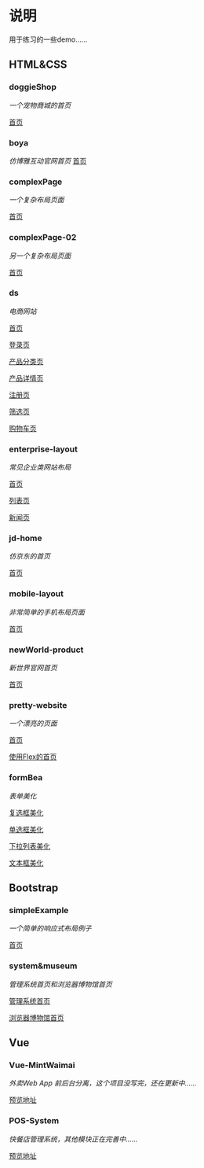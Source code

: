 # 说明
用于练习的一些demo……

## HTML&CSS

### doggieShop

*一个宠物商城的首页*

[首页](<https://thhelq.github.io/demos/html%26css/doggieShop/index.html>)

### boya
*仿博雅互动官网首页*
[首页](<https://thhelq.github.io/demos/html%26css/boya/index.html>)

### complexPage
*一个复杂布局页面*

[首页](<https://thhelq.github.io/demos/html%26css/complexPage/index.html>)

### complexPage-02
*另一个复杂布局页面* 

[首页](<https://thhelq.github.io/demos/html%26css/complexPage-02/index.html>)

### ds 
*电商网站*

[首页](<https://thhelq.github.io/demos/html%26css/ds/index.html>)

[登录页](<https://thhelq.github.io/demos/html%26css/ds/login.html>)

[产品分类页](<https://thhelq.github.io/demos/html%26css/ds/productClass.html>)

[产品详情页](<https://thhelq.github.io/demos/html%26css/ds/productIntro.html>)

[注册页](<https://thhelq.github.io/demos/html%26css/ds/register.html>)

[筛选页](<https://thhelq.github.io/demos/html%26css/ds/screen.html>)

[购物车页](<https://thhelq.github.io/demos/html%26css/ds/shopCart.html>)

### enterprise-layout
*常见企业类网站布局*

[首页](<https://thhelq.github.io/demos/html%26css/enterprise-layout/index.html>)

[列表页](<https://thhelq.github.io/demos/html%26css/enterprise-layout/list.html>)

[新闻页](<https://thhelq.github.io/demos/html%26css/enterprise-layout/news.html>)

### jd-home
*仿京东的首页*

[首页](<https://thhelq.github.io/demos/html%26css/jd-home/index.html>)

### mobile-layout
*非常简单的手机布局页面*

[首页](<https://thhelq.github.io/demos/html%26css/mobile-layout/index.html>)

### newWorld-product

*新世界官网首页*

[首页](<https://thhelq.github.io/demos/html%26css/newWorld-product/index.html>)

### pretty-website

*一个漂亮的页面* 

[首页](<https://thhelq.github.io/demos/html%26css/pretty-website/index.html>)

[使用Flex的首页](<https://thhelq.github.io/demos/html%26css/pretty-website/flex.html>)

### formBea

*表单美化*

[复选框美化](<https://thhelq.github.io/demos/html%26css/formBea/checkbox/checkbox.html>)

[单选框美化](<https://thhelq.github.io/demos/html%26css/formBea/radio/radio.html>)

[下拉列表美化](<https://thhelq.github.io/demos/html%26css/formBea/select/select.html>)

[文本框美化](<https://thhelq.github.io/demos/html%26css/formBea/textbox/text.html>)

## Bootstrap

### simpleExample
*一个简单的响应式布局例子*

[首页](<https://thhelq.github.io/demos/bootstrap/simpleExample/response-example.html>)

### system&museum
*管理系统首页和浏览器博物馆首页*

[管理系统首页](<https://thhelq.github.io/demos/bootstrap/system%26museum/system-index.html>)

[浏览器博物馆首页](<https://thhelq.github.io/demos/bootstrap/system%26museum/browseMuseum.html>)

## Vue

### Vue-MintWaimai
*外卖Web App 前后台分离，这个项目没写完，还在更新中……*

[预览地址](<https://thhelq.github.io/Vue-MintWaimai>)

### POS-System
*快餐店管理系统，其他模块正在完善中……*

[预览地址](<https://thhelq.github.io/POS-System>)





